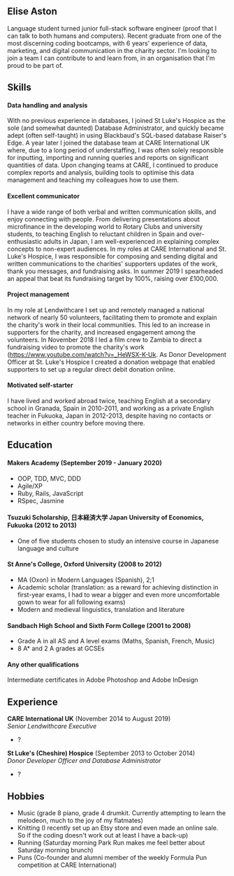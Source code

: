 ## Elise Aston

Language student turned junior full-stack software engineer (proof that I can talk to both humans and computers). Recent graduate from one of the most discerning coding bootcamps, with 6 years' experience of data, marketing, and digital communication in the charity sector. I'm looking to join a team I can contribute to and learn from, in an organisation that I'm proud to be part of.

## Skills

#### Data handling and analysis

With no previous experience in databases, I joined St Luke's Hospice as the sole (and somewhat daunted) Database Administrator, and quickly became adept (often self-taught) in using Blackbaud's SQL-based database Raiser's Edge. A year later I joined the database team at CARE International UK where, due to a long period of understaffing, I was often solely responsible for inputting, importing and running queries and reports on significant quantities of data. Upon changing teams at CARE, I continued to produce complex reports and analysis, building tools to optimise this data management and teaching my colleagues how to use them. 

#### Excellent communicator

I have a wide range of both verbal and written communication skills, and enjoy connecting with people. From delivering presentations about microfinance in the developing world to Rotary Clubs and university students, to teaching English to reluctant children in Spain and over-enthusiastic adults in Japan, I am well-experienced in explaining complex concepts to non-expert audiences. In my roles at CARE International and St. Luke's Hospice, I was responsible for composing and sending digital and written communications to the charities' supporters updates of the work, thank you messages, and fundraising asks. In summer 2019 I spearheaded an appeal that beat its fundraising target by 100%, raising over £100,000.

#### Project management

In my role at Lendwithcare I set up and remotely managed a national network of nearly 50 volunteers, facilitating them to promote and explain the charity's work in their local communities. This led to an increase in supporters for the charity, and increased engagement among the volunteers. In November 2018 I led a film crew to Zambia to direct a fundraising video to promote the charity's work (https://www.youtube.com/watch?v=_HeWSX-K-Uk. As Donor Development Officer at St. Luke's Hospice I created a donation webpage that enabled supporters to set up a regular direct debit donation online.

#### Motivated self-starter

I have lived and worked abroad twice, teaching English at a secondary school in Granada, Spain in 2010-2011, and working as a private English teacher in Fukuoka, Japan in 2012-2013, despite having no contacts or networks in either country before moving there.

## Education

#### Makers Academy (September 2019 - January 2020)

- OOP, TDD, MVC, DDD
- Agile/XP
- Ruby, Rails, JavaScript
- RSpec, Jasmine


#### Tsuzuki Scholarship, 日本経済大学 Japan University of Economics, Fukuoka (2012 to 2013)

- One of five students chosen to study an intensive course in Japanese language and culture


#### St Anne's College, Oxford University (2008 to 2012)

- MA (Oxon) in Modern Languages (Spanish), 2;1
- Academic scholar (translation: as a reward for achieving distinction in first-year exams, I had to wear a bigger and even more uncomfortable gown to wear for all following exams)
- Modern and medieval linguistics, translation and literature


#### Sandbach High School and Sixth Form College (2001 to 2008)

- Grade A in all AS and A level exams (Maths, Spanish, French, Music)
- 8 A* and 2 A grades at GCSEs

#### Any other qualifications

Intermediate certificates in Adobe Photoshop and Adobe InDesign

## Experience

**CARE International UK** (November 2014 to August 2019)    
*Senior Lendwithcare Executive*  
- ? 

**St Luke's (Cheshire) Hospice** (September 2013 to October 2014)    
*Donor Developer Officer and Database Administrator*  
- ?

## Hobbies

- Music (grade 8 piano, grade 4 drumkit. Currently attempting to learn the melodeon, much to the joy of my flatmates)
- Knitting (I recently set up an Etsy store and even made an online sale. So if the coding doesn't work out at least I have a back-up)
- Running (Saturday morning Park Run makes me feel better about Saturday morning brunch)
- Puns (Co-founder and alumni member of the weekly Formula Pun competition at CARE International)
